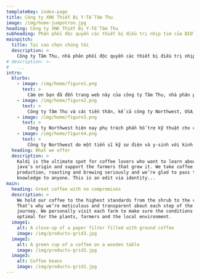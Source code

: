 ```yaml
---
templateKey: index-page
title: Công ty XNK Thiết Bị Y-Tế Tâm Thu
image: /img/home-jumpotron.jpg
heading: Công ty XNK Thiết Bị Y-Tế Tâm Thu
subheading: Phân phối độc quyền các thiết bị điều trị nhịp tim của BIOTRONIK SE & Co.KG – CHLB Đức.
mainpitch:
  title: Tại sao chọn chúng tôi
  description: >
    Công ty Tâm Thu, nhà phân phối độc quyền các thiết bị điều trị nhịp tim của công ty Biotronik, CHLB Đức và một số công ty khác.
# description: >-
#   ...
intro:
  blurbs:
    - image: /img/home/figure1.png
      text: >
        Cám ơn bạn đã đến trang web này của công ty Tâm Thu, nhà phân phối độc quyền các thiết bị điều trị nhịp tim của công ty Biotronik, CHLB Đức và một số công ty khác.
    - image: /img/home/figure2.png
      text: >
        Công ty Tâm Thu và các tiền thân, kể cả công ty Northwest, USA, đã hoạt động liên tục trong lĩnh vực điều trị nhịp tim từ năm 1995.
    - image: /img/home/figure3.png
      text: >
        Công ty Northwest hiện nay phụ trách phần hỗ trợ kỹ thuật cho công ty Tâm Thu đem các thông tin mới nhất trong lĩnh vực điều trị nhịp tim về các trang web trong website này, và khi cần sẽ là cầu nối từ đội ngũ kỹ thuật viên ở Việt Nam với các kỹ sư thiết kế của Biotronik và với các bác sĩ trên thế giới.
    - image: /img/home/figure4.png
      text: >
        Công ty Northwest do một tiến sĩ kỹ sư điện và y-sinh với kinh nghiệm thiết kế và theo dõi các máy điều trị nhịp tim (máy tạo nhịp, máy phá rung) của Biotronik trên 20 năm.
  heading: What we offer
  description: >
    Kaldi is the ultimate spot for coffee lovers who want to learn about their
    java’s origin and support the farmers that grew it. We take coffee
    production, roasting and brewing seriously and we’re glad to pass that
    knowledge to anyone. This is an edit via identity...
main:
  heading: Great coffee with no compromises
  description: >
    We hold our coffee to the highest standards from the shrub to the cup.
    That’s why we’re meticulous and transparent about each step of the coffee’s
    journey. We personally visit each farm to make sure the conditions are
    optimal for the plants, farmers and the local environment.
  image1:
    alt: A close-up of a paper filter filled with ground coffee
    image: /img/products-grid3.jpg
  image2:
    alt: A green cup of a coffee on a wooden table
    image: /img/products-grid2.jpg
  image3:
    alt: Coffee beans
    image: /img/products-grid1.jpg
---
```

